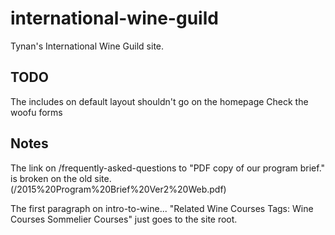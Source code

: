 # international-wine-guild

Tynan's International Wine Guild site.

## TODO

The includes on default layout shouldn't go on the homepage
Check the woofu forms

## Notes

The link on /frequently-asked-questions to "PDF copy of our program brief." is broken on the old site. (/2015%20Program%20Brief%20Ver2%20Web.pdf)

The first paragraph on intro-to-wine... "Related Wine Courses Tags: Wine Courses Sommelier Courses" just goes to the
site root.
